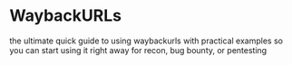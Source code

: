 # WaybackURLs
the ultimate quick guide to using waybackurls with practical examples so you can start using it right away for recon, bug bounty, or pentesting
